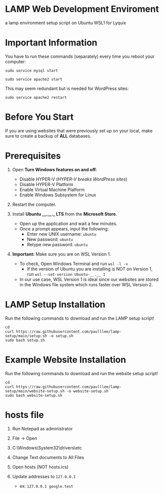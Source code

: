 # LAMP Web Development Enviroment

a lamp environment setup script on Ubuntu WSL1 for Lyquix

# Important Information

You have to run these commands (separately) every time you reboot your computer:

`sudo service mysql start`

`sudo service apache2 start`

This may seem redundant but is needed for WordPress sites:

`sudo service apache2 restart`

# Before You Start

If you are using websites that were previously set up on your local, make sure to create a backup of **ALL** databases.

# Prerequisites

1. Open **Turn Windows features on and off**:
   - Disable HYPER-V (*HYPER-V breaks WordPress sites*)
   - Disable HYPER-V Platform
   - Enable Virtual Machine Platform
   - Enable Windows Subsystem for Linux
   
2. Restart the computer.

3. Install **Ubuntu \_\_.\_\_.\_ LTS** from the **Microsoft Store**.
   - Open up the application and wait a few minutes.
   - Once a prompt appears, input the following:
     - Enter new UNIX username: `ubuntu`
     - New password: `ubuntu`
     - Retype new password: `ubuntu`
     
4. **Important:** Make sure you are on WSL Version 1.
     - To check, Open Windows Terminal and run `wsl -l -v`
       - If the version of Ubuntu you are installing is NOT on Version 1, run `wsl --set-version Ubuntu-__.__ 1`
     - In our use case, WSL Version 1 is ideal since our websites are stored in the Windows file system which runs faster over WSL Version 2.
# LAMP Setup Installation

Run the following commands to download and run the LAMP setup script!

```
cd
curl https://raw.githubusercontent.com/paulllee/lamp-setup/main/setup.sh -o setup.sh
sudo bash setup.sh
```

# Example Website Installation

Run the following commands to download and run the website setup script!

```
cd
curl https://raw.githubusercontent.com/paulllee/lamp-setup/main/website-setup.sh -o website-setup.sh
sudo bash website-setup.sh
```

# hosts file

1. Run Notepad as administrator

2. File → Open

3. C:\Windows\System32\drivers\etc

4. Change Text documents to All Files

5. Open hosts (NOT hosts.ics)

6. Update addresses to `127.0.0.1`
   - ex: `127.0.0.1 google.test`
